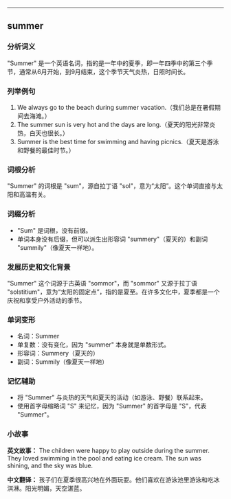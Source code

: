 
---------------
## summer
### 分析词义
"Summer" 是一个英语名词，指的是一年中的夏季，即一年四季中的第三个季节，通常从6月开始，到9月结束，这个季节天气炎热，日照时间长。

### 列举例句
1. We always go to the beach during summer vacation.（我们总是在暑假期间去海滩。）
2. The summer sun is very hot and the days are long.（夏天的阳光非常炎热，白天也很长。）
3. Summer is the best time for swimming and having picnics.（夏天是游泳和野餐的最佳时节。）

### 词根分析
"Summer" 的词根是 "sum"，源自拉丁语 "sol"，意为“太阳”。这个单词直接与太阳和高温有关。

### 词缀分析
- "Sum" 是词根，没有前缀。
- 单词本身没有后缀，但可以派生出形容词 "summery"（夏天的）和副词 "summily"（像夏天一样地）。

### 发展历史和文化背景
"Summer" 这个词源于古英语 "sommor"，而 "sommor" 又源于拉丁语 "solstitium"，意为“太阳的固定点”，指的是夏至。在许多文化中，夏季都是一个庆祝和享受户外活动的季节。

### 单词变形
- 名词：Summer
- 单复数：没有变化，因为 "summer" 本身就是单数形式。
- 形容词：Summery（夏天的）
- 副词：Summily（像夏天一样地）

### 记忆辅助
- 将 "Summer" 与炎热的天气和夏天的活动（如游泳、野餐）联系起来。
- 使用首字母缩略词 "S" 来记忆，因为 "Summer" 的首字母是 "S"，代表 "Summer"。

### 小故事
**英文故事：**
The children were happy to play outside during the summer. They loved swimming in the pool and eating ice cream. The sun was shining, and the sky was blue.

**中文翻译：**
孩子们在夏季很高兴地在外面玩耍。他们喜欢在游泳池里游泳和吃冰淇淋。阳光明媚，天空湛蓝。

